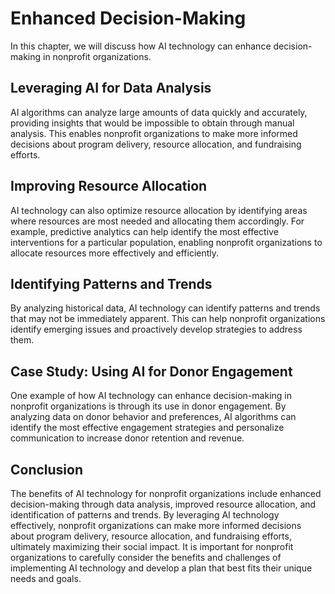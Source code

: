 Enhanced Decision-Making
==============================================================================

In this chapter, we will discuss how AI technology can enhance decision-making in nonprofit organizations.

Leveraging AI for Data Analysis
-------------------------------

AI algorithms can analyze large amounts of data quickly and accurately, providing insights that would be impossible to obtain through manual analysis. This enables nonprofit organizations to make more informed decisions about program delivery, resource allocation, and fundraising efforts.

Improving Resource Allocation
-----------------------------

AI technology can also optimize resource allocation by identifying areas where resources are most needed and allocating them accordingly. For example, predictive analytics can help identify the most effective interventions for a particular population, enabling nonprofit organizations to allocate resources more effectively and efficiently.

Identifying Patterns and Trends
-------------------------------

By analyzing historical data, AI technology can identify patterns and trends that may not be immediately apparent. This can help nonprofit organizations identify emerging issues and proactively develop strategies to address them.

Case Study: Using AI for Donor Engagement
-----------------------------------------

One example of how AI technology can enhance decision-making in nonprofit organizations is through its use in donor engagement. By analyzing data on donor behavior and preferences, AI algorithms can identify the most effective engagement strategies and personalize communication to increase donor retention and revenue.

Conclusion
----------

The benefits of AI technology for nonprofit organizations include enhanced decision-making through data analysis, improved resource allocation, and identification of patterns and trends. By leveraging AI technology effectively, nonprofit organizations can make more informed decisions about program delivery, resource allocation, and fundraising efforts, ultimately maximizing their social impact. It is important for nonprofit organizations to carefully consider the benefits and challenges of implementing AI technology and develop a plan that best fits their unique needs and goals.
